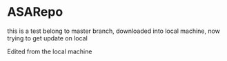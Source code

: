 ASARepo
=======
this is a test belong to master branch, downloaded into local machine, now trying to get update on local


Edited from the local machine